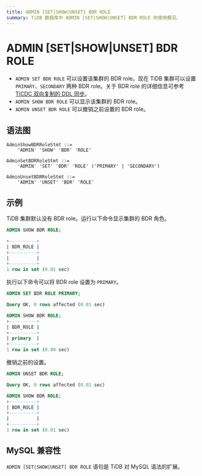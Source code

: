 ```yaml
---
title: ADMIN [SET|SHOW|UNSET] BDR ROLE
summary: TiDB 数据库中 ADMIN [SET|SHOW|UNSET] BDR ROLE 的使用概况。
---
```


# ADMIN [SET|SHOW|UNSET] BDR ROLE

- `ADMIN SET BDR ROLE` 可以设置该集群的 BDR role。现在 TiDB 集群可以设置 `PRIMARY`、`SECONDARY` 两种 BDR role。关于 BDR role 的详细信息可参考 [TiCDC 双向复制的 DDL 同步](/ticdc/ticdc-bidirectional-replication.md#ddl-同步)。
- `ADMIN SHOW BDR ROLE` 可以显示该集群的 BDR role。
- `ADMIN UNSET BDR ROLE` 可以撤销之前设置的 BDR role。

## 语法图

```ebnf+diagram
AdminShowBDRRoleStmt ::=
    'ADMIN' 'SHOW' 'BDR' 'ROLE'

AdminSetBDRRoleStmt ::=
    'ADMIN' 'SET' 'BDR' 'ROLE' ('PRIMARY' | 'SECONDARY')

AdminUnsetBDRRoleStmt ::=
    'ADMIN' 'UNSET' 'BDR' 'ROLE'
```

## 示例

TiDB 集群默认没有 BDR role。运行以下命令显示集群的 BDR 角色。

```sql
ADMIN SHOW BDR ROLE;
```

```sql
+----------+
| BDR_ROLE |
+----------+
|          |
+----------+
1 row in set (0.01 sec)
```

执行以下命令可以将 BDR role 设置为 `PRIMARY`。

```sql
ADMIN SET BDR ROLE PRIMARY;
```

```sql
Query OK, 0 rows affected (0.01 sec)
```

```sql
ADMIN SHOW BDR ROLE;
+----------+
| BDR_ROLE |
+----------+
| primary  |
+----------+
1 row in set (0.00 sec)
```

撤销之前的设置。

```sql
ADMIN UNSET BDR ROLE;
```

```sql
Query OK, 0 rows affected (0.01 sec)
```

```sql
ADMIN SHOW BDR ROLE;
+----------+
| BDR_ROLE |
+----------+
|          |
+----------+
1 row in set (0.01 sec)
```

## MySQL 兼容性

`ADMIN [SET|SHOW|UNSET] BDR ROLE` 语句是 TiDB 对 MySQL 语法的扩展。
